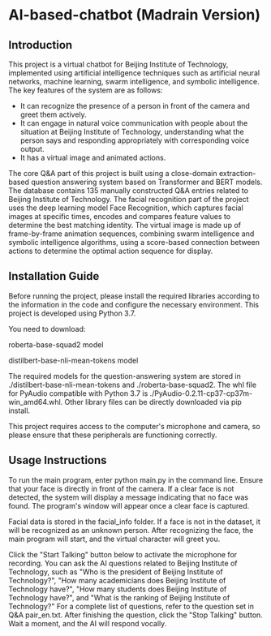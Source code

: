 # AI-based-chatbot (Madrain Version)
## Introduction
This project is a virtual chatbot for Beijing Institute of Technology, implemented using artificial intelligence techniques such as artificial neural networks, machine learning, swarm intelligence, and symbolic intelligence. The key features of the system are as follows:

* It can recognize the presence of a person in front of the camera and greet them actively.
* It can engage in natural voice communication with people about the situation at Beijing Institute of Technology, understanding what the person says and responding appropriately with corresponding voice output.
* It has a virtual image and animated actions.

The core Q&A part of this project is built using a close-domain extraction-based question answering system based on Transformer and BERT models. The database contains 135 manually constructed Q&A entries related to Beijing Institute of Technology. The facial recognition part of the project uses the deep learning model Face Recognition, which captures facial images at specific times, encodes and compares feature values to determine the best matching identity. The virtual image is made up of frame-by-frame animation sequences, combining swarm intelligence and symbolic intelligence algorithms, using a score-based connection between actions to determine the optimal action sequence for display.

## Installation Guide
Before running the project, please install the required libraries according to the information in the code and configure the necessary environment. This project is developed using Python 3.7.

You need to download:

roberta-base-squad2 model

distilbert-base-nli-mean-tokens model

The required models for the question-answering system are stored in ./distilbert-base-nli-mean-tokens and ./roberta-base-squad2. The whl file for PyAudio compatible with Python 3.7 is ./PyAudio-0.2.11-cp37-cp37m-win_amd64.whl. Other library files can be directly downloaded via pip install.

This project requires access to the computer's microphone and camera, so please ensure that these peripherals are functioning correctly.

## Usage Instructions
To run the main program, enter python main.py in the command line. Ensure that your face is directly in front of the camera. If a clear face is not detected, the system will display a message indicating that no face was found. The program's window will appear once a clear face is captured.

Facial data is stored in the facial_info folder. If a face is not in the dataset, it will be recognized as an unknown person. After recognizing the face, the main program will start, and the virtual character will greet you.

Click the "Start Talking" button below to activate the microphone for recording. You can ask the AI questions related to Beijing Institute of Technology, such as "Who is the president of Beijing Institute of Technology?", "How many academicians does Beijing Institute of Technology have?", "How many students does Beijing Institute of Technology have?", and "What is the ranking of Beijing Institute of Technology?" For a complete list of questions, refer to the question set in Q&A pair_en.txt. After finishing the question, click the "Stop Talking" button. Wait a moment, and the AI will respond vocally.
